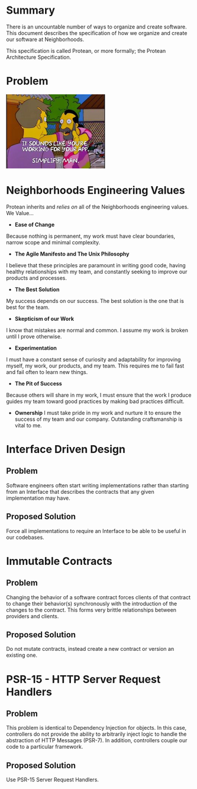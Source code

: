 # Summary
There is an uncountable number of ways to organize and create software. This document describes the specification of how we organize and create our software at Neighborhoods.  

This specification is called Protean, or more formally; the Protean Architecture Specification.

# Problem
![simplify](images/simplify.jpeg)

# Neighborhoods Engineering Values
Protean inherits and *relies on* all of the Neighborhoods engineering values.
We Value...
* **Ease of Change**

Because nothing is permanent, my work must have clear boundaries, narrow scope and minimal complexity.

* **The Agile Manifesto and The Unix Philosophy**

I believe that these principles are paramount in writing good code, having healthy relationships with my team, and constantly seeking to improve our products and processes.

* **The Best Solution**

My success depends on our success. The best solution is the one that is best for the team.
* **Skepticism of our Work**

I know that mistakes are normal and common. I assume my work is broken until I prove otherwise.

* **Experimentation**

I must have a constant sense of curiosity and adaptability for improving myself, my work, our products, and my team. This requires me to fail fast and fail often to learn new things.

* **The Pit of Success**

Because others will share in my work, I must ensure that the work I produce guides my team toward good practices by making bad practices difficult.

* **Ownership**
I must take pride in my work and nurture it to ensure the success of my team and our company. Outstanding craftsmanship is vital to me.

# Interface Driven Design

## Problem
Software engineers often start writing implementations rather than starting from an Interface that describes the contracts that any given implementation may have.

## Proposed Solution
Force all implementations to require an Interface to be able to be useful in our codebases.

# Immutable Contracts
## Problem
Changing the behavior of a software contract forces clients of that contract to change their behavior(s) synchronously with the introduction of the changes to the contract.  This forms very brittle relationships between providers and clients.

## Proposed Solution
Do not mutate contracts, instead create a new contract or version an existing one.

# PSR-15 - HTTP Server Request Handlers
## Problem
This problem is identical to Dependency Injection for objects.  In this case, controllers do not provide the ability to arbitrarily inject logic to handle the abstraction of HTTP Messages (PSR-7). In addition, controllers couple our code to a particular framework.

## Proposed Solution
Use PSR-15 Server Request Handlers.
